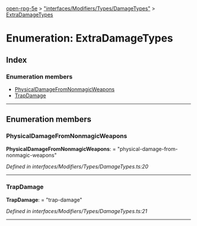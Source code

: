 [open-rpg-5e](../README.md) > ["interfaces/Modifiers/Types/DamageTypes"](../modules/_interfaces_modifiers_types_damagetypes_.md) > [ExtraDamageTypes](../enums/_interfaces_modifiers_types_damagetypes_.extradamagetypes.md)

# Enumeration: ExtraDamageTypes

## Index

### Enumeration members

* [PhysicalDamageFromNonmagicWeapons](_interfaces_modifiers_types_damagetypes_.extradamagetypes.md#physicaldamagefromnonmagicweapons)
* [TrapDamage](_interfaces_modifiers_types_damagetypes_.extradamagetypes.md#trapdamage)

---

## Enumeration members

<a id="physicaldamagefromnonmagicweapons"></a>

###  PhysicalDamageFromNonmagicWeapons

**PhysicalDamageFromNonmagicWeapons**:  = "physical-damage-from-nonmagic-weapons"

*Defined in interfaces/Modifiers/Types/DamageTypes.ts:20*

___
<a id="trapdamage"></a>

###  TrapDamage

**TrapDamage**:  = "trap-damage"

*Defined in interfaces/Modifiers/Types/DamageTypes.ts:21*

___


